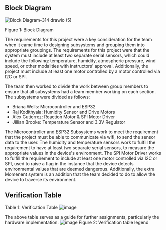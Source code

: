 ## Block Diagram

![Block Diagram-314 drawio (5)](https://github.com/Abs0lute-Zer0/AbsoluteZero.github.io/assets/156485138/d1b2f173-2f3a-421c-a1c0-bcb2f0a3a0b2)

Figure 1: Block Diagram

The requirements for this project were a key consideration for the team when it came time to designing subsystems and grouping them into appropriate groupings. The requirements for this project were that the system must include at least two separate serial sensors, which could include the following: temperature, humidity, atmospheric pressure, wind speed, or other modalities with instructors' approval. Additionally, the project must include at least one motor controlled by a motor controlled via I2C or SPI.

The team then worked to divide the work between group members to ensure that all subsystems had a team member working on each section. The subsystems were divided as follows: 
* Briana Wells: Microcontroller and ESP32
* Raj Kodithyala: Humidity Sensor and Drive Motors
* Alex Gutierrez: Reaction Motor & SPI Motor Driver
* Jillian Brooke: Temperature Sensor and 3.3V Regulator

The Microcontroller and ESP32 Subsystems work to meet the requirement that the project must be able to communicate via wifi, to send the sensor data to the user. The humidity and temperature sensors work to fulfill the requirement to have at least two separate serial sensors, to measure the appropriate values in the device's environment. The SPI Motor Driver works to fulfill the requirement to include at least one motor controlled via I2C or SPI, used to raise a flag in the instance that the device detects environmental values that are deemed dangerous. Additionally, the extra Momenent system is an addition that the team decided to do to allow the device to traverse its environment.

## Verification Table

Table 1: Verification Table
![image](https://github.com/Abs0lute-Zer0/AbsoluteZero.github.io/assets/156485138/2a1b9f25-7edb-46dd-b786-642442e6027e)

The above table serves as a guide for further assignments, particularly the hardware implementation.
![image](https://github.com/Abs0lute-Zer0/AbsoluteZero.github.io/assets/156485138/266b5221-b74f-4d66-876d-0c172998cfbf)
Figure 2: Verification table legend
